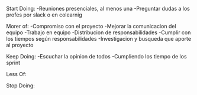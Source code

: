 Start Doing:
-Reuniones presenciales, al menos una
-Preguntar dudas a los profes por slack o en colearnig

Morer of: 
-Compromiso con el proyecto
-Mejorar la comunicacion del equipo
-Trabajo en equipo
-Distribucion de responsabilidades
-Cumplir con los tiempos según responsabilidades
-Investigacion y busqueda que aporte al proyecto

Keep Doing:
-Escuchar la opinion de todos
-Cumpliendo los tiempo de los sprint

Less Of:


Stop Doing:
